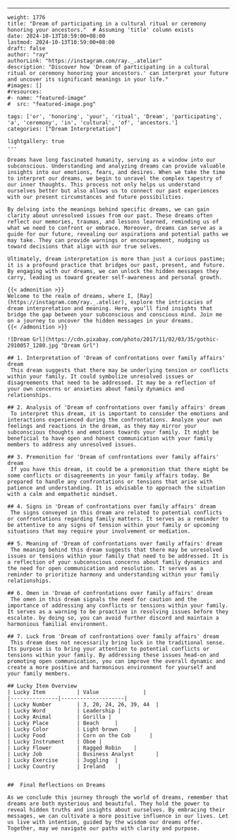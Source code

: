 ---
    weight: 1776
    title: "Dream of participating in a cultural ritual or ceremony honoring your ancestors."  # Assuming 'title' column exists
    date: 2024-10-13T10:59:00+08:00
    lastmod: 2024-10-13T10:59:00+08:00
    draft: false
    author: "ray"
    authorLink: "https://instagram.com/ray._.atelier"
    description: "Discover how 'Dream of participating in a cultural ritual or ceremony honoring your ancestors.' can interpret your future and uncover its significant meanings in your life."
    #images: []
    #resources:
    #- name: "featured-image"
    #  src: "featured-image.png"
    
    tags: ['or', 'honoring', 'your', 'ritual', 'Dream', 'participating', 'a', 'ceremony', 'in', 'cultural', 'of', 'ancestors.']
    categories: ["Dream Interpretation"]
    
    lightgallery: true
    ---
    
    Dreams have long fascinated humanity, serving as a window into our subconscious. Understanding and analyzing dreams can provide valuable insights into our emotions, fears, and desires. When we take the time to interpret our dreams, we begin to unravel the complex tapestry of our inner thoughts. This process not only helps us understand ourselves better but also allows us to connect our past experiences with our present circumstances and future possibilities.
    
    By delving into the meanings behind specific dreams, we can gain clarity about unresolved issues from our past. These dreams often reflect our memories, traumas, and lessons learned, reminding us of what we need to confront or embrace. Moreover, dreams can serve as a guide for our future, revealing our aspirations and potential paths we may take. They can provide warnings or encouragement, nudging us toward decisions that align with our true selves.
    
    Ultimately, dream interpretation is more than just a curious pastime; it is a profound practice that bridges our past, present, and future. By engaging with our dreams, we can unlock the hidden messages they carry, leading us toward greater self-awareness and personal growth.
    
    {{< admonition >}}
    Welcome to the realm of dreams, where I, [Ray](https://instagram.com/ray._.atelier), explore the intricacies of dream interpretation and meaning. Here, you’ll find insights that bridge the gap between your subconscious and conscious mind. Join me on a journey to uncover the hidden messages in your dreams.
    {{< /admonition >}}
    
    ![Dream Grl](https://cdn.pixabay.com/photo/2017/11/02/03/35/gothic-2910057_1280.jpg "Dream Grl")
    
    ## 1. Interpretation of 'Dream of confrontations over family affairs' dream
     This dream suggests that there may be underlying tension or conflicts within your family. It could symbolize unresolved issues or disagreements that need to be addressed. It may be a reflection of your own concerns or anxieties about family dynamics and relationships.
    
    ## 2. Analysis of 'Dream of confrontations over family affairs' dream
     To interpret this dream, it is important to consider the emotions and interactions experienced during the confrontations. Analyze your own feelings and reactions in the dream, as they may mirror your subconscious thoughts and emotions towards your family. It might be beneficial to have open and honest communication with your family members to address any unresolved issues.
    
    ## 3. Premonition for 'Dream of confrontations over family affairs' dream
     If you have this dream, it could be a premonition that there might be some conflicts or disagreements in your family affairs today. Be prepared to handle any confrontations or tensions that arise with patience and understanding. It is advisable to approach the situation with a calm and empathetic mindset.
    
    ## 4. Signs in 'Dream of confrontations over family affairs' dream
     The signs conveyed in this dream are related to potential conflicts or confrontations regarding family matters. It serves as a reminder to be attentive to any signs of tension within your family or upcoming situations that may require your involvement or mediation.
    
    ## 5. Meaning of 'Dream of confrontations over family affairs' dream
     The meaning behind this dream suggests that there may be unresolved issues or tensions within your family that need to be addressed. It is a reflection of your subconscious concerns about family dynamics and the need for open communication and resolution. It serves as a reminder to prioritize harmony and understanding within your family relationships.
    
    ## 6. Omen in 'Dream of confrontations over family affairs' dream
     The omen in this dream signals the need for caution and the importance of addressing any conflicts or tensions within your family. It serves as a warning to be proactive in resolving issues before they escalate. by doing so, you can avoid further discord and maintain a harmonious familial environment.
    
    ## 7. Luck from 'Dream of confrontations over family affairs' dream
     This dream does not necessarily bring luck in the traditional sense. Its purpose is to bring your attention to potential conflicts or tensions within your family. By addressing these issues head-on and promoting open communication, you can improve the overall dynamic and create a more positive and harmonious environment for yourself and your family members.
    
    ## Lucky Item Overview
    | Lucky Item          | Value              |
    |---------------|--------------------|
    | Lucky Number        | 3, 20, 24, 26, 39, 44  |
    | Lucky Word          | Leadership |
    | Lucky Animal        | Gorilla |
    | Lucky Place         | Beach     |
    | Lucky Color         | Light brown     |
    | Lucky Food          | Corn on the Cob      |
    | Lucky Instrument    | Oboe |
    | Lucky Flower        | Ragged Robin    |
    | Lucky Job           | Business Analyst       |
    | Lucky Exercise      | Juggling  |
    | Lucky Country       | Ireland    |
    
    
    ##  Final Reflections on Dreams
    
    As we conclude this journey through the world of dreams, remember that dreams are both mysterious and beautiful. They hold the power to reveal hidden truths and insights about ourselves. By embracing their messages, we can cultivate a more positive influence in our lives. Let us live with intention, guided by the wisdom our dreams offer. Together, may we navigate our paths with clarity and purpose.
    